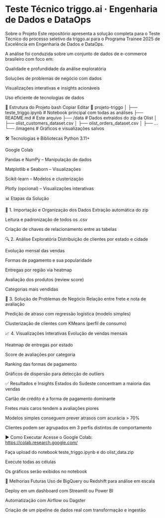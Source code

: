 # Teste Técnico triggo.ai · Engenharia de Dados e DataOps

Sobre o Projeto
Este repositório apresenta a solução completa para o Teste Técnico do processo seletivo da triggo.ai para o Programa Trainee 2025 de Excelência em Engenharia de Dados e DataOps.

A análise foi conduzida sobre um conjunto de dados de e-commerce brasileiro com foco em:

Qualidade e profundidade da análise exploratória

Soluções de problemas de negócio com dados

Visualizações interativas e insights acionáveis

Uso eficiente de tecnologias de dados



🧱 Estrutura do Projeto
bash
Copiar
Editar
📁 projeto-triggo
│
├── teste_triggo.ipynb          # Notebook principal com todas as análises
├── README.md                   # Este arquivo
├── /data                       # Dados extraídos do zip da Olist
│   ├── olist_customers_dataset.csv
│   ├── olist_orders_dataset.csv
│   ├── ...
└── /imagens                    # Gráficos e visualizações salvos



🛠️ Tecnologias e Bibliotecas
Python 3.11+

Google Colab

Pandas e NumPy – Manipulação de dados

Matplotlib e Seaborn – Visualizações

Scikit-learn – Modelos e clusterização

Plotly (opcional) – Visualizações interativas




📊 Etapas da Solução

📁 1. Importação e Organização dos Dados
Extração automática do zip

Leitura e padronização de todos os .csv

Criação de chaves de relacionamento entre as tabelas

🔍 2. Análise Exploratória
Distribuição de clientes por estado e cidade

Evolução mensal das vendas

Formas de pagamento e sua popularidade

Entregas por região via heatmap

Avaliação dos produtos (review score)

Categorias mais vendidas

🚀 3. Solução de Problemas de Negócio
Relação entre frete e nota de avaliação

Predição de atraso com regressão logística (modelo simples)

Clusterização de clientes com KMeans (perfil de consumo)

📈 4. Visualizações Interativas
Evolução de vendas mensais

Heatmap de entregas por estado

Score de avaliações por categoria

Ranking das formas de pagamento

Gráficos de dispersão para detecção de outliers



✅ Resultados e Insights
Estados do Sudeste concentram a maioria das vendas

Cartão de crédito é a forma de pagamento dominante

Fretes mais caros tendem a avaliações piores

Modelos simples conseguem prever atrasos com acurácia > 70%

Clientes podem ser agrupados em 3 perfis distintos de comportamento



▶️ Como Executar
Acesse o Google Colab: https://colab.research.google.com/

Faça upload do notebook teste_triggo.ipynb e do olist_data.zip

Execute todas as células

Os gráficos serão exibidos no notebook



🔧 Melhorias Futuras
Uso de BigQuery ou Redshift para análise em escala

Deploy em um dashboard com Streamlit ou Power BI

Automatização com Airflow ou Dagster

Criação de um pipeline de dados real com transformação e ingestão

